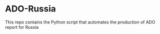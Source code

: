 # ADO-Russia
This repo contains the Python script that automates the production of ADO report for Russia
